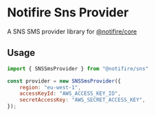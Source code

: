 # Notifire Sns Provider

A SNS SMS provider library for [@notifire/core](https://github.com/notifirehq/notifire)

## Usage

```javascript
import { SNSSmsProvider } from "@notifire/sns"

const provider = new SNSSmsProvider({
    region: "eu-west-1",
    accessKeyId: "AWS_ACCESS_KEY_ID",
    secretAccessKey: "AWS_SECRET_ACCESS_KEY",
});
```

